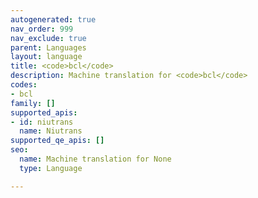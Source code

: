 ```yaml
---
autogenerated: true
nav_order: 999
nav_exclude: true
parent: Languages
layout: language
title: <code>bcl</code>
description: Machine translation for <code>bcl</code>
codes:
- bcl
family: []
supported_apis:
- id: niutrans
  name: Niutrans
supported_qe_apis: []
seo:
  name: Machine translation for None
  type: Language

---
```


